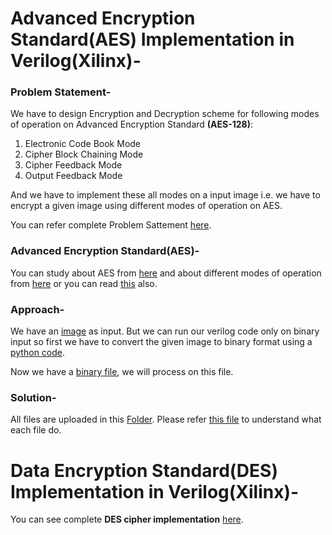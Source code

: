 # Advanced Encryption Standard(AES) Implementation in Verilog(Xilinx)-
### Problem Statement-
We have to design Encryption and Decryption scheme for following modes of operation on Advanced Encryption Standard **(AES-128)**:
1) Electronic Code Book Mode
2) Cipher Block Chaining Mode
3) Cipher Feedback Mode
4) Output Feedback Mode

And we have to implement these all modes on a input image i.e. we have to encrypt a given image using different modes of operation on AES.

You can refer complete Problem Sattement [here](https://github.com/ujjawalece/AES-and-DES-Implementation-in-Verilog-Xilinx-/blob/main/I-Chip'21_PS2.pdf).

### Advanced Encryption Standard(AES)-
You can study about AES from [here](https://drive.google.com/file/d/1fXcfTqueZp4jEbvJ7aREmucFXVnKPwJU/view?usp=sharing) and about different modes of operation from [here](https://drive.google.com/file/d/1sOd31YbFAfZne7c2WQ0h9owgZI_9_66C/view?usp=sharing) or you can read [this](https://drive.google.com/file/d/1COexFHtUOkY0hctzP4QFXxKHtCyYmSTj/view?usp=sharing) also.

### Approach-
We have an [image](https://github.com/ujjawalece/AES-and-DES-Implementation-in-Verilog-Xilinx-/blob/main/input%20img.png) as input. But we can run our verilog code only on binary input so first we have to convert the given image to binary format using a [python code](https://github.com/ujjawalece/AES-and-DES-Implementation-in-Verilog-Xilinx-/blob/main/img_to_bin.py).

Now we have a [binary file](https://drive.google.com/file/d/1sv3McjstNTsyuFuCgej_9hQ33x0G6OXg/view?usp=sharing), we will process on this file.

### Solution-
All files are uploaded in this [Folder](https://drive.google.com/drive/folders/1RY1nacWV1pgeSxUQ8AQtCQ7WS-oZZzpe?usp=sharing).
Please refer [this file]() to understand what each file do.




# Data Encryption Standard(DES) Implementation in Verilog(Xilinx)-
You can see complete **DES cipher implementation** [here](https://github.com/ujjawalece/Verilog-code-for-different-modes-of-DES).
